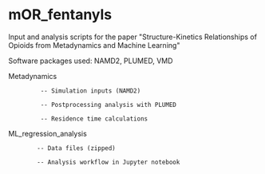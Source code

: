 # mOR_fentanyls
Input and analysis scripts for the paper "Structure-Kinetics Relationships of Opioids from Metadynamics and Machine Learning"

Software packages used: NAMD2, PLUMED, VMD

Metadynamics 

             -- Simulation inputs (NAMD2)

             -- Postprocessing analysis with PLUMED
             
             -- Residence time calculations


ML_regression_analysis

            -- Data files (zipped)
            
            -- Analysis workflow in Jupyter notebook
